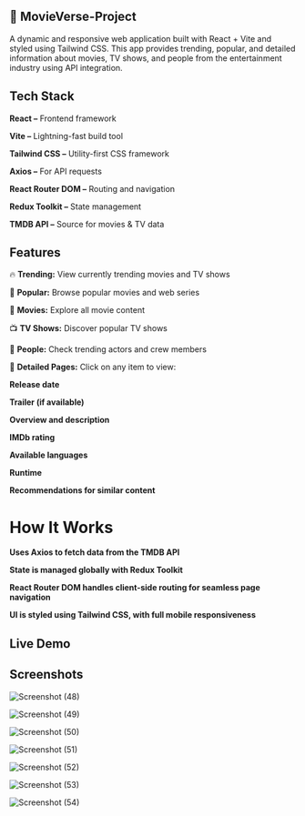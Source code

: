 ## 🎥 MovieVerse-Project
A dynamic and responsive web application built with React + Vite and styled using Tailwind CSS. This app provides trending, popular, and detailed information about movies, TV shows, and people from the entertainment industry using API integration.


## Tech Stack

**React –** Frontend framework

**Vite –** Lightning-fast build tool

**Tailwind CSS –** Utility-first CSS framework

**Axios –** For API requests

**React Router DOM –** Routing and navigation

**Redux Toolkit –** State management

**TMDB API –** Source for movies & TV data

## Features

🔥 **Trending:** View currently trending movies and TV shows

🌟 **Popular:** Browse popular movies and web series

🎥 **Movies:** Explore all movie content

📺 **TV Shows:** Discover popular TV shows

👤 **People:** Check trending actors and crew members

📄 **Detailed Pages:** Click on any item to view:

**Release date**

**Trailer (if available)**

**Overview and description**

**IMDb rating**

**Available languages**

**Runtime**

**Recommendations for similar content**

# How It Works

**Uses Axios to fetch data from the TMDB API**

**State is managed globally with Redux Toolkit**

**React Router DOM handles client-side routing for seamless page navigation**

**UI is styled using Tailwind CSS, with full mobile responsiveness**

## Live Demo


## Screenshots

![Screenshot (48)](https://github.com/user-attachments/assets/b3af9205-9eeb-40c6-b7c1-2d53a7164a21)

![Screenshot (49)](https://github.com/user-attachments/assets/fe46c1a5-93e0-460a-a1c9-be9ca356ab3a)

![Screenshot (50)](https://github.com/user-attachments/assets/16865103-eb06-42df-9c2e-079bf7230f1a)

![Screenshot (51)](https://github.com/user-attachments/assets/3a1270c1-2c32-4458-bc05-1c35e01252ca)

![Screenshot (52)](https://github.com/user-attachments/assets/b510c566-e549-4947-a1ea-5af1280f456e)

![Screenshot (53)](https://github.com/user-attachments/assets/77a13d4d-f753-4ee2-99fd-44c8c2205997)

![Screenshot (54)](https://github.com/user-attachments/assets/c19ccd89-0a28-41e6-8517-6a1b6f1a2229)















